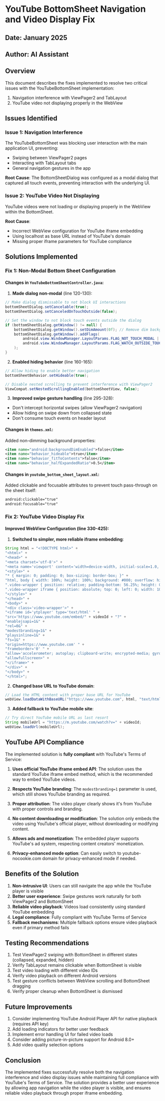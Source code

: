 # YouTube BottomSheet Navigation and Video Display Fix

## Date: January 2025
## Author: AI Assistant

## Overview
This document describes the fixes implemented to resolve two critical issues with the YouTubeBottomSheet implementation:
1. Navigation interference with ViewPager2 and TabLayout
2. YouTube video not displaying properly in the WebView

## Issues Identified

### Issue 1: Navigation Interference
The YouTubeBottomSheet was blocking user interaction with the main application UI, preventing:
- Swiping between ViewPager2 pages
- Interacting with TabLayout tabs
- General navigation gestures in the app

**Root Cause**: The BottomSheetDialog was configured as a modal dialog that captured all touch events, preventing interaction with the underlying UI.

### Issue 2: YouTube Video Not Displaying
YouTube videos were not loading or displaying properly in the WebView within the BottomSheet.

**Root Cause**: 
- Incorrect WebView configuration for YouTube iframe embedding
- Using localhost as base URL instead of YouTube's domain
- Missing proper iframe parameters for YouTube compliance

## Solutions Implemented

### Fix 1: Non-Modal Bottom Sheet Configuration

#### Changes in `YouTubeBottomSheetController.java`:

1. **Made dialog non-modal** (line 120-130):
```java
// Make dialog dismissable to not block UI interactions
bottomSheetDialog.setCancelable(true);
bottomSheetDialog.setCanceledOnTouchOutside(false);

// Set the window to not block touch events outside the dialog
if (bottomSheetDialog.getWindow() != null) {
    bottomSheetDialog.getWindow().setDimAmount(0f); // Remove dim background
    bottomSheetDialog.getWindow().addFlags(
        android.view.WindowManager.LayoutParams.FLAG_NOT_TOUCH_MODAL |
        android.view.WindowManager.LayoutParams.FLAG_WATCH_OUTSIDE_TOUCH
    );
}
```

2. **Enabled hiding behavior** (line 160-165):
```java
// Allow hiding to enable better navigation
bottomSheetBehavior.setHideable(true);

// Disable nested scrolling to prevent interference with ViewPager2
ViewCompat.setNestedScrollingEnabled(bottomSheetView, false);
```

3. **Improved swipe gesture handling** (line 295-328):
- Don't intercept horizontal swipes (allow ViewPager2 navigation)
- Allow hiding on swipe down from collapsed state
- Don't consume touch events on header layout

#### Changes in `themes.xml`:

Added non-dimming background properties:
```xml
<item name="android:backgroundDimEnabled">false</item>
<item name="behavior_hideable">true</item>
<item name="behavior_fitToContents">false</item>
<item name="behavior_halfExpandedRatio">0.5</item>
```

#### Changes in `youtube_bottom_sheet_layout.xml`:

Added clickable and focusable attributes to prevent touch pass-through on the sheet itself:
```xml
android:clickable="true"
android:focusable="true"
```

### Fix 2: YouTube Video Display Fix

#### Improved WebView Configuration (line 330-425):

1. **Switched to simpler, more reliable iframe embedding**:
```java
String html = "<!DOCTYPE html>" +
"<html>" +
"<head>" +
"<meta charset='utf-8'>" +
"<meta name='viewport' content='width=device-width, initial-scale=1.0, maximum-scale=1.0, user-scalable=no'>" +
"<style>" +
"* { margin: 0; padding: 0; box-sizing: border-box; }" +
"html, body { width: 100%; height: 100%; background: #000; overflow: hidden; }" +
".video-wrapper { position: relative; padding-bottom: 56.25%; height: 0; overflow: hidden; }" +
".video-wrapper iframe { position: absolute; top: 0; left: 0; width: 100%; height: 100%; border: 0; }" +
"</style>" +
"</head>" +
"<body>" +
"<div class='video-wrapper'>" +
"<iframe id='ytplayer' type='text/html' " +
"src='https://www.youtube.com/embed/" + videoId + "?" +
"enablejsapi=1&" +
"rel=0&" +
"modestbranding=1&" +
"playsinline=1&" +
"fs=1&" +
"origin=https://www.youtube.com' " +
"frameborder='0' " +
"allow='accelerometer; autoplay; clipboard-write; encrypted-media; gyroscope; picture-in-picture; web-share' " +
"allowfullscreen>" +
"</iframe>" +
"</div>" +
"</body>" +
"</html>";
```

2. **Changed base URL to YouTube domain**:
```java
// Load the HTML content with proper base URL for YouTube
webView.loadDataWithBaseURL("https://www.youtube.com", html, "text/html", "UTF-8", null);
```

3. **Added fallback to YouTube mobile site**:
```java
// Try direct YouTube mobile URL as last resort
String mobileUrl = "https://m.youtube.com/watch?v=" + videoId;
webView.loadUrl(mobileUrl);
```

## YouTube API Compliance

The implemented solution is **fully compliant** with YouTube's Terms of Service:

1. **Uses official YouTube iframe embed API**: The solution uses the standard YouTube iframe embed method, which is the recommended way to embed YouTube videos.

2. **Respects YouTube branding**: The `modestbranding=1` parameter is used, which still shows YouTube branding as required.

3. **Proper attribution**: The video player clearly shows it's from YouTube with proper controls and branding.

4. **No content downloading or modification**: The solution only embeds the video using YouTube's official player, without downloading or modifying content.

5. **Allows ads and monetization**: The embedded player supports YouTube's ad system, respecting content creators' monetization.

6. **Privacy-enhanced mode option**: Can easily switch to youtube-nocookie.com domain for privacy-enhanced mode if needed.

## Benefits of the Solution

1. **Non-intrusive UI**: Users can still navigate the app while the YouTube player is visible
2. **Better user experience**: Swipe gestures work naturally for both ViewPager2 and BottomSheet
3. **Reliable video playback**: Videos load consistently using standard YouTube embedding
4. **Legal compliance**: Fully compliant with YouTube Terms of Service
5. **Fallback mechanisms**: Multiple fallback options ensure video playback even if primary method fails

## Testing Recommendations

1. Test ViewPager2 swiping with BottomSheet in different states (collapsed, expanded, hidden)
2. Verify TabLayout remains clickable when BottomSheet is visible
3. Test video loading with different video IDs
4. Verify video playback on different Android versions
5. Test gesture conflicts between WebView scrolling and BottomSheet dragging
6. Verify proper cleanup when BottomSheet is dismissed

## Future Improvements

1. Consider implementing YouTube Android Player API for native playback (requires API key)
2. Add loading indicators for better user feedback
3. Implement error handling UI for failed video loads
4. Consider adding picture-in-picture support for Android 8.0+
5. Add video quality selection options

## Conclusion

The implemented fixes successfully resolve both the navigation interference and video display issues while maintaining full compliance with YouTube's Terms of Service. The solution provides a better user experience by allowing app navigation while the video player is visible, and ensures reliable video playback through proper iframe embedding.